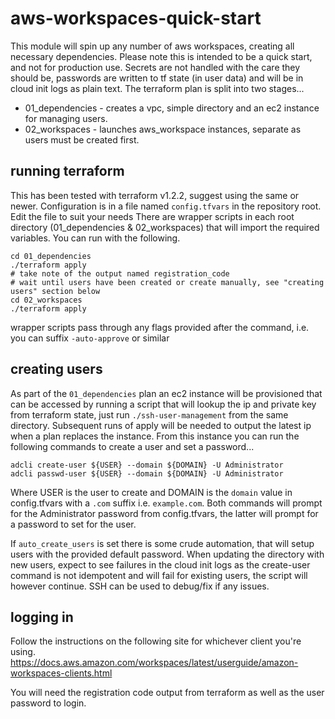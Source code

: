 # aws-workspaces-quick-start

This module will spin up any number of aws workspaces, creating all necessary dependencies. 
Please note this is intended to be a quick start, and not for production use. 
Secrets are not handled with the care they should be, passwords are written to tf state (in user data) and will be in
cloud init logs as plain text. 
The terraform plan is split into two stages...

* 01_dependencies - creates a vpc, simple directory and an ec2 instance for managing users. 
* 02_workspaces - launches aws_workspace instances, separate as users must be created first.

## running terraform

This has been tested with terraform v1.2.2, suggest using the same or newer.
Configuration is in a file named `config.tfvars` in the repository root. Edit the file to suit your needs
There are wrapper scripts in each root directory (01_dependencies & 02_workspaces) that will import the required 
variables. You can run with the following.

```shell
cd 01_dependencies
./terraform apply
# take note of the output named registration_code
# wait until users have been created or create manually, see "creating users" section below
cd 02_workspaces
./terraform apply
```
wrapper scripts pass through any flags provided after the command, i.e. you can suffix `-auto-approve` or similar

## creating users

As part of the `01_dependencies` plan an ec2 instance will be provisioned that can be accessed by running a script that
will lookup the ip and private key from terraform state, just run `./ssh-user-management` from the same directory. 
Subsequent runs of apply will be needed to output the latest ip when a plan replaces the instance.
From this instance you can run the following commands to create a user and set a password...

```shell
adcli create-user ${USER} --domain ${DOMAIN} -U Administrator
adcli passwd-user ${USER} --domain ${DOMAIN} -U Administrator
```

Where USER is the user to create and DOMAIN is the `domain` value in config.tfvars with a `.com` suffix i.e. `example.com`.
Both commands will prompt for the Administrator password from config.tfvars, the latter will prompt for a password to set
for the user.

If `auto_create_users` is set there is some crude automation, that will setup users with the provided default password. 
When updating the directory with new users, expect to see failures in the cloud init logs as the create-user command 
is not idempotent and will fail for existing users, the script will however continue. SSH can be used to debug/fix if 
any issues.

## logging in
Follow the instructions on the following site for whichever client you're using.
https://docs.aws.amazon.com/workspaces/latest/userguide/amazon-workspaces-clients.html

You will need the registration code output from terraform as well as the user password to login.
